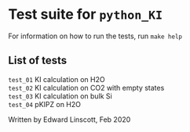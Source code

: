 # Test suite for `python_KI`
For information on how to run the tests, run `make help`

## List of tests
`test_01` KI calculation on H2O  
`test_02` KI calculation on CO2 with empty states  
`test_03` KI calculation on bulk Si  
`test_04` pKIPZ on H2O

Written by Edward Linscott, Feb 2020  

